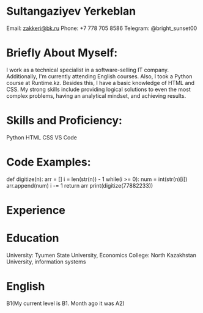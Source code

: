 # Sultangaziyev Yerkeblan
Email: zakkeri@bk.ru
Phone: +7 778 705 8586
Telegram: @bright_sunset00

# Briefly About Myself:
I work as a technical specialist in a software-selling IT company. Additionally, I'm currently attending English courses. Also, I took a Python course at Runtime.kz. Besides this, I have a basic knowledge of HTML and CSS. My strong skills include providing logical solutions to even the most complex problems, having an analytical mindset, and achieving results.

# Skills and Proficiency:
Python
HTML
CSS
VS Code

# Code Examples:
def digitize(n):
    arr = []
    i = len(str(n)) - 1
    while(i >= 0):
        num = int(str(n)[i])
        arr.append(num)
        i -= 1
    return arr
print(digitize(77882233))

# Experience
# Education
University: Tyumen State University, Economics
College: North Kazakhstan University, information systems

# English
B1(My current level is B1. Month ago it was A2)
